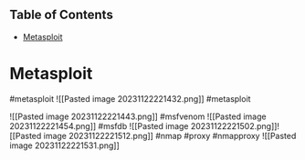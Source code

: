 ## Table of Contents

- [Metasploit](#metasploit)

# Metasploit
#metasploit 
![[Pasted image 20231122221432.png]]
#metasploit

![[Pasted image 20231122221443.png]]
#msfvenom
![[Pasted image 20231122221454.png]]
#msfdb
![[Pasted image 20231122221502.png]]![[Pasted image 20231122221512.png]]
#nmap #proxy #nmapproxy
![[Pasted image 20231122221531.png]]
